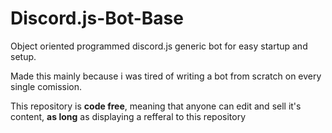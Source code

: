 # Discord.js-Bot-Base
Object oriented programmed discord.js generic bot for easy startup and setup.

Made this mainly because i was tired of writing a bot from scratch on every single comission.

This repository is **code free**, meaning that anyone can edit and sell it's content, **as long** as displaying a refferal to this repository
